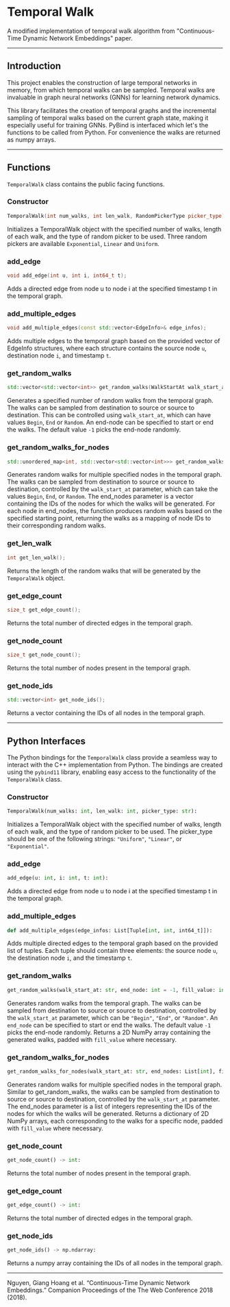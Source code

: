 # Temporal Walk

A modified implementation of temporal walk algorithm from "Continuous-Time Dynamic Network Embeddings" paper.

---

## Introduction

This project enables the construction of large temporal networks in memory, from which temporal walks can be sampled. Temporal walks are invaluable in graph neural networks (GNNs) for learning network dynamics.

This library facilitates the creation of temporal graphs and the incremental sampling of temporal walks based on the current graph state, making it especially useful for training GNNs. PyBind is interfaced which let's the functions to be called from Python. For convenience the walks are returned as numpy arrays.

---

## Functions

`TemporalWalk` class contains the public facing functions.

### Constructor

```cpp
TemporalWalk(int num_walks, int len_walk, RandomPickerType picker_type);
```

Initializes a TemporalWalk object with the specified number of walks, length of each walk, and the type of random picker to be used. Three random pickers are available `Exponential`, `Linear` and `Uniform`.

### add_edge

```cpp
void add_edge(int u, int i, int64_t t);
```

Adds a directed edge from node u to node i at the specified timestamp t in the temporal graph.

### add_multiple_edges

```cpp
void add_multiple_edges(const std::vector<EdgeInfo>& edge_infos);
```

Adds multiple edges to the temporal graph based on the provided vector of EdgeInfo structures, where each structure contains the source node `u`, destination node `i`, and timestamp `t`.

### get_random_walks

```cpp
std::vector<std::vector<int>> get_random_walks(WalkStartAt walk_start_at, int end_node=-1);
```

Generates a specified number of random walks from the temporal graph. The walks can be sampled from destination to source or source to destination. This can be controlled using `walk_start_at`, which can have values `Begin`, `End` or `Random`. An end-node can be specified to start or end the walks. The default value `-1` picks the end-node randomly.

### get_random_walks_for_nodes

```cpp
std::unordered_map<int, std::vector<std::vector<int>>> get_random_walks_for_nodes(WalkStartAt walk_start_at, const std::vector<int>& end_nodes);
```

Generates random walks for multiple specified nodes in the temporal graph. The walks can be sampled from destination to source or source to destination, controlled by the `walk_start_at` parameter, which can take the values `Begin`, `End`, or `Random`. The end_nodes parameter is a vector containing the IDs of the nodes for which the walks will be generated. For each node in end_nodes, the function produces random walks based on the specified starting point, returning the walks as a mapping of node IDs to their corresponding random walks.

### get_len_walk

```cpp
int get_len_walk();
```

Returns the length of the random walks that will be generated by the `TemporalWalk` object.

### get_edge_count

```cpp
size_t get_edge_count();
```

Returns the total number of directed edges in the temporal graph.

### get_node_count

```cpp
size_t get_node_count();
```

Returns the total number of nodes present in the temporal graph.

### get_node_ids

```cpp
std::vector<int> get_node_ids();
```

Returns a vector containing the IDs of all nodes in the temporal graph.

---

## Python Interfaces

The Python bindings for the `TemporalWalk` class provide a seamless way to interact with the C++ implementation from Python. The bindings are created using the `pybind11` library, enabling easy access to the functionality of the `TemporalWalk` class.

### Constructor

```python
TemporalWalk(num_walks: int, len_walk: int, picker_type: str):
```

Initializes a TemporalWalk object with the specified number of walks, length of each walk, and the type of random picker to be used. The picker_type should be one of the following strings: `"Uniform"`, `"Linear"`, or `"Exponential"`.

### add_edge

```python
add_edge(u: int, i: int, t: int):
```

Adds a directed edge from node u to node i at the specified timestamp t in the temporal graph.

### add_multiple_edges

```python
def add_multiple_edges(edge_infos: List[Tuple[int, int, int64_t]]):
```

Adds multiple directed edges to the temporal graph based on the provided list of tuples. Each tuple should contain three elements: the source node `u`, the destination node `i`, and the timestamp `t`.

### get_random_walks

```python
get_random_walks(walk_start_at: str, end_node: int = -1, fill_value: int = -1) -> np.ndarray:
```

Generates random walks from the temporal graph. The walks can be sampled from destination to source or source to destination, controlled by the `walk_start_at` parameter, which can be `"Begin"`, `"End"`, or `"Random"`. An `end_node` can be specified to start or end the walks. The default value `-1` picks the end-node randomly. Returns a 2D NumPy array containing the generated walks, padded with `fill_value` where necessary.

### get_random_walks_for_nodes

```python
get_random_walks_for_nodes(walk_start_at: str, end_nodes: List[int], fill_value: int = -1) -> Dict[int, np.ndarray]:
```

Generates random walks for multiple specified nodes in the temporal graph. Similar to get_random_walks, the walks can be sampled from destination to source or source to destination, controlled by the `walk_start_at` parameter. The end_nodes parameter is a list of integers representing the IDs of the nodes for which the walks will be generated. Returns a dictionary of 2D NumPy arrays, each corresponding to the walks for a specific node, padded with `fill_value` where necessary.

### get_node_count

```python
get_node_count() -> int:
```

Returns the total number of nodes present in the temporal graph.

### get_edge_count

```python
get_edge_count() -> int:
```

Returns the total number of directed edges in the temporal graph.

### get_node_ids

```python
get_node_ids() -> np.ndarray:
```
Returns a numpy array containing the IDs of all nodes in the temporal graph.

---

Nguyen, Giang Hoang et al. “Continuous-Time Dynamic Network Embeddings.” Companion Proceedings of the The Web Conference 2018 (2018).